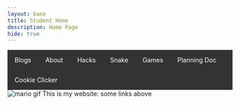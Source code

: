 ```yaml
---
layout: base
title: Student Home 
description: Home Page
hide: true
---
```


<ul>
  <li><a href="/zach_2025/blogs/">Blogs</a></li>
  <li><a href="/zach_2025/about/">About</a></li>
  <li><a href="/zach_2025/devops/hacks">Hacks</a></li>
  <li><a href="/zach_2025/snake/">Snake</a></li>
  <li><a href="/zach_2025/games/">Games</a></li>
  <li><a href="/zach_2025/planningdocument/">Planning Doc</a></li>
  <li><a href="/zach_2025/cookieclicker/">Cookie Clicker</a></li>
</ul>

<style>
ul {
  list-style-type: none;
  margin: 0;
  padding: 0;
  overflow: hidden;
  background-color: #333;
}
li {
  float: left;
}
li a {
  display: block;
  color: white;
  text-align: center;
  padding: 14px 16px;
  text-decoration: none;
}
li a:hover {
  background-color: #111;
}
</style>

<img src="https://media.tenor.com/xKJ0blGgIlQAAAAM/dance-happy.gif" alt="mario gif">
This is my website: some links above
